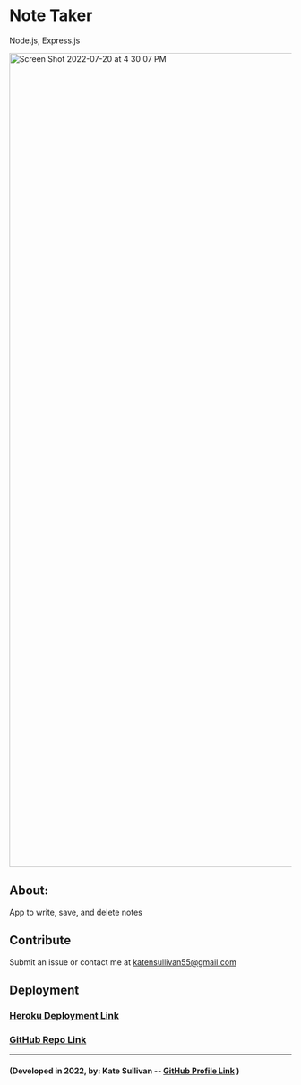 # Note Taker
Node.js, Express.js

<img width="1454" alt="Screen Shot 2022-07-20 at 4 30 07 PM" src="https://user-images.githubusercontent.com/93236563/180075882-9232bf78-cb3f-448c-b574-128982d661e9.png">
 
## About:
App to write, save, and delete notes

## Contribute
Submit an issue or contact me at katensullivan55@gmail.com
 
## Deployment

### [Heroku Deployment Link](https://note-taker-by-meganbeek98.herokuapp.com/)
### [GitHub Repo Link](https://github.com/katensullivan55/note-taker.git)

-----------------------------------------------------------------

#### (Developed in 2022, by: Kate Sullivan -- [GitHub Profile Link](https://github.com/katensullivan55 'GitHub') )
